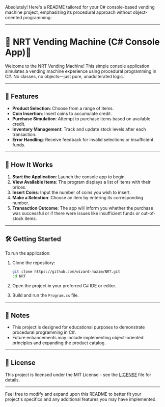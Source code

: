 Absolutely! Here's a README tailored for your C# console-based vending machine project, emphasizing its procedural approach without object-oriented programming:

---

# 🥤 NRT Vending Machine (C# Console App)🥨

Welcome to the NRT Vending Machine! This simple console application simulates a vending machine experience using procedural programming in C#. No classes, no objects—just pure, unadulterated logic.

---

## 🚀 Features

* **Product Selection**: Choose from a range of items.
* **Coin Insertion**: Insert coins to accumulate credit.
* **Purchase Simulation**: Attempt to purchase items based on available credit.
* **Inventory Management**: Track and update stock levels after each transaction.
* **Error Handling**: Receive feedback for invalid selections or insufficient funds.

---

## 🧪 How It Works

1. **Start the Application**: Launch the console app to begin.
2. **View Available Items**: The program displays a list of items with their prices.
3. **Insert Coins**: Input the number of coins you wish to insert.
4. **Make a Selection**: Choose an item by entering its corresponding number.
5. **Transaction Outcome**: The app will inform you whether the purchase was successful or if there were issues like insufficient funds or out-of-stock items.

---

## 🛠️ Getting Started

To run the application:

1. Clone the repository:

   ```bash
   git clone https://github.com/wizard-nazim/NRT.git
   cd NRT
   ```

2. Open the project in your preferred C# IDE or editor.

3. Build and run the `Program.cs` file.

---

## 📌 Notes

* This project is designed for educational purposes to demonstrate procedural programming in C#.
* Future enhancements may include implementing object-oriented principles and expanding the product catalog.

---

## 📄 License

This project is licensed under the MIT License - see the [LICENSE](LICENSE) file for details.

---

Feel free to modify and expand upon this README to better fit your project's specifics and any additional features you may have implemented.
